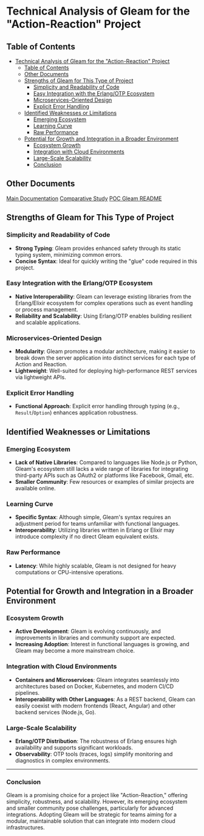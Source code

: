 # Technical Analysis of Gleam for the "Action-Reaction" Project

## Table of Contents

- [Technical Analysis of Gleam for the "Action-Reaction" Project](#technical-analysis-of-gleam-for-the-action-reaction-project)
  - [Table of Contents](#table-of-contents)
  - [Other Documents](#other-documents)
  - [Strengths of Gleam for This Type of Project](#strengths-of-gleam-for-this-type-of-project)
    - [Simplicity and Readability of Code](#simplicity-and-readability-of-code)
    - [Easy Integration with the Erlang/OTP Ecosystem](#easy-integration-with-the-erlangotp-ecosystem)
    - [Microservices-Oriented Design](#microservices-oriented-design)
    - [Explicit Error Handling](#explicit-error-handling)
  - [Identified Weaknesses or Limitations](#identified-weaknesses-or-limitations)
    - [Emerging Ecosystem](#emerging-ecosystem)
    - [Learning Curve](#learning-curve)
    - [Raw Performance](#raw-performance)
  - [Potential for Growth and Integration in a Broader Environment](#potential-for-growth-and-integration-in-a-broader-environment)
    - [Ecosystem Growth](#ecosystem-growth)
    - [Integration with Cloud Environments](#integration-with-cloud-environments)
    - [Large-Scale Scalability](#large-scale-scalability)
    - [Conclusion](#conclusion)

## Other Documents

[Main Documentation](../../../README.md)
[Comparative Study](../README.md)
[POC Gleam README](./README.md)

## Strengths of Gleam for This Type of Project

### Simplicity and Readability of Code

- **Strong Typing**: Gleam provides enhanced safety through its static typing system, minimizing common errors.
- **Concise Syntax**: Ideal for quickly writing the "glue" code required in this project.

### Easy Integration with the Erlang/OTP Ecosystem

- **Native Interoperability**: Gleam can leverage existing libraries from the Erlang/Elixir ecosystem for complex operations such as event handling or process management.
- **Reliability and Scalability**: Using Erlang/OTP enables building resilient and scalable applications.

### Microservices-Oriented Design

- **Modularity**: Gleam promotes a modular architecture, making it easier to break down the server application into distinct services for each type of Action and Reaction.
- **Lightweight**: Well-suited for deploying high-performance REST services via lightweight APIs.

### Explicit Error Handling

- **Functional Approach**: Explicit error handling through typing (e.g., `Result`/`Option`) enhances application robustness.

## Identified Weaknesses or Limitations

### Emerging Ecosystem

- **Lack of Native Libraries**: Compared to languages like Node.js or Python, Gleam's ecosystem still lacks a wide range of libraries for integrating third-party APIs such as OAuth2 or platforms like Facebook, Gmail, etc.
- **Smaller Community**: Few resources or examples of similar projects are available online.

### Learning Curve

- **Specific Syntax**: Although simple, Gleam's syntax requires an adjustment period for teams unfamiliar with functional languages.
- **Interoperability**: Utilizing libraries written in Erlang or Elixir may introduce complexity if no direct Gleam equivalent exists.

### Raw Performance

- **Latency**: While highly scalable, Gleam is not designed for heavy computations or CPU-intensive operations.

## Potential for Growth and Integration in a Broader Environment

### Ecosystem Growth

- **Active Development**: Gleam is evolving continuously, and improvements in libraries and community support are expected.
- **Increasing Adoption**: Interest in functional languages is growing, and Gleam may become a more mainstream choice.

### Integration with Cloud Environments

- **Containers and Microservices**: Gleam integrates seamlessly into architectures based on Docker, Kubernetes, and modern CI/CD pipelines.
- **Interoperability with Other Languages**: As a REST backend, Gleam can easily coexist with modern frontends (React, Angular) and other backend services (Node.js, Go).

### Large-Scale Scalability

- **Erlang/OTP Distribution**: The robustness of Erlang ensures high availability and supports significant workloads.
- **Observability**: OTP tools (traces, logs) simplify monitoring and diagnostics in complex environments.

---

### Conclusion

Gleam is a promising choice for a project like "Action-Reaction," offering simplicity, robustness, and scalability. However, its emerging ecosystem and smaller community pose challenges, particularly for advanced integrations. Adopting Gleam will be strategic for teams aiming for a modular, maintainable solution that can integrate into modern cloud infrastructures.
